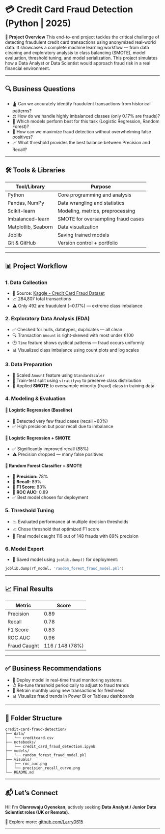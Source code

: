 # 💳 Credit Card Fraud Detection (Python | 2025)

📌 **Project Overview**
This end-to-end project tackles the critical challenge of detecting fraudulent credit card transactions using anonymized real-world data. It showcases a complete machine learning workflow — from data cleaning and exploratory analysis to class balancing (SMOTE), model evaluation, threshold tuning, and model serialization. This project simulates how a Data Analyst or Data Scientist would approach fraud risk in a real financial environment.

---

## 🔍 Business Questions

* 🛕️ Can we accurately identify fraudulent transactions from historical patterns?
* ⚖️ How do we handle highly imbalanced classes (only 0.17% are frauds)?
* 🤖 Which models perform best for this task (Logistic Regression, Random Forest)?
* 🌟 How can we maximize fraud detection without overwhelming false positives?
* 📈 What threshold provides the best balance between Precision and Recall?

---

## 🛠️ Tools & Libraries

| Tool/Library        | Purpose                            |
| ------------------- | ---------------------------------- |
| Python              | Core programming and analysis      |
| Pandas, NumPy       | Data wrangling and statistics      |
| Scikit-learn        | Modeling, metrics, preprocessing   |
| Imbalanced-learn    | SMOTE for oversampling fraud cases |
| Matplotlib, Seaborn | Data visualization                 |
| Joblib              | Saving trained models              |
| Git & GitHub        | Version control + portfolio        |

---

## 📊 Project Workflow

### 1. **Data Collection**

* 📂 Source: [Kaggle - Credit Card Fraud Dataset](https://www.kaggle.com/datasets/mlg-ulb/creditcardfraud)
* 📈 284,807 total transactions
* ⚠️ Only 492 are fraudulent (\~0.17%) — extreme class imbalance

### 2. **Exploratory Data Analysis (EDA)**

* ✅ Checked for nulls, datatypes, duplicates — all clean
* 🔍 Transaction `Amount` is right-skewed with most under €100
* 🕒 `Time` feature shows cyclical patterns — fraud occurs uniformly
* 📊 Visualized class imbalance using count plots and log scales

### 3. **Data Preparation**

* 📏 Scaled `Amount` feature using `StandardScaler`
* 🧲 Train-test split using `stratify=y` to preserve class distribution
* 🥮 Applied **SMOTE** to oversample minority (fraud) class in training data

### 4. **Modeling & Evaluation**

#### 🔹 Logistic Regression (Baseline)

* 🚫 Detected very few fraud cases (recall \~60%)
* ✅ High precision but poor recall due to imbalance

#### 🔹 Logistic Regression + SMOTE

* ✅ Significantly improved recall (88%)
* ⚠️ Precision dropped — many false positives

#### 🔹 Random Forest Classifier + SMOTE

* 🌟 **Precision:** 78%
* 🌟 **Recall:** 89%
* 🌟 **F1 Score:** 83%
* 🌟 **ROC AUC:** 0.89
* ✅ Best model chosen for deployment

### 5. **Threshold Tuning**

* 📉 Evaluated performance at multiple decision thresholds
* 📈 Chose threshold that optimized F1 score
* 🧠 Final model caught 116 out of 148 frauds with 89% precision

### 6. **Model Export**

* 📂 Saved model using `joblib.dump()` for deployment:

```python
joblib.dump(rf_model, 'random_forest_fraud_model.pkl')
```

---

## 📈 Final Results

| Metric       | Score           |
| ------------ | --------------- |
| Precision    | 0.89            |
| Recall       | 0.78            |
| F1 Score     | 0.83            |
| ROC AUC      | 0.96            |
| Fraud Caught | 116 / 148 (78%) |

---

## ✅ Business Recommendations

* 🌟 Deploy model in real-time fraud monitoring systems
* ↺ Re-tune threshold periodically to adjust to fraud trends
* 🧪 Retrain monthly using new transactions for freshness
* 📊 Visualize fraud trends in Power BI or Tableau dashboards

---

## 📂 Folder Structure

```
credit-card-fraud-detection/
├── data/
│   └── creditcard.csv
├── notebooks/
│   └── credit_card_fraud_detection.ipynb
├── models/
│   └── random_forest_fraud_model.pkl
├── visuals/
│   ├── roc_auc.png
│   └── precision_recall_curve.png
└── README.md
```

---

## 📬 Let’s Connect

Hi! I'm **Olanrewaju Oyenekan**, actively seeking **Data Analyst / Junior Data Scientist roles (UK or Remote)**.

🔗 Explore more: [github.com/Larry0615](https://github.com/Larry0615)

---
